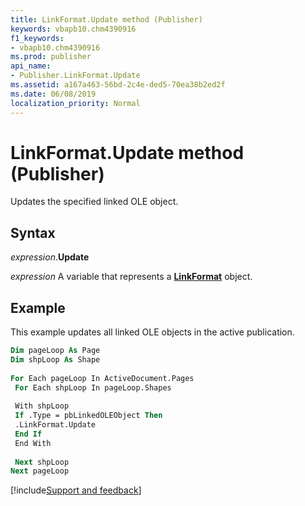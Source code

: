 ```yaml
---
title: LinkFormat.Update method (Publisher)
keywords: vbapb10.chm4390916
f1_keywords:
- vbapb10.chm4390916
ms.prod: publisher
api_name:
- Publisher.LinkFormat.Update
ms.assetid: a167a463-56bd-2c4e-ded5-70ea38b2ed2f
ms.date: 06/08/2019
localization_priority: Normal
---
```



# LinkFormat.Update method (Publisher)

Updates the specified linked OLE object.


## Syntax

_expression_.**Update**

_expression_ A variable that represents a **[LinkFormat](Publisher.LinkFormat.md)** object.


## Example

This example updates all linked OLE objects in the active publication.

```vb
Dim pageLoop As Page 
Dim shpLoop As Shape 
 
For Each pageLoop In ActiveDocument.Pages 
 For Each shpLoop In pageLoop.Shapes 
 
 With shpLoop 
 If .Type = pbLinkedOLEObject Then 
 .LinkFormat.Update 
 End If 
 End With 
 
 Next shpLoop 
Next pageLoop
```

[!include[Support and feedback](~/includes/feedback-boilerplate.md)]